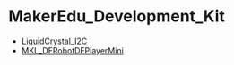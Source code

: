 # MakerEdu_Development_Kit

* [LiquidCrystal_I2C](https://github.com/makerlabvn/LiquidCrystal_I2C)
* [MKL_DFRobotDFPlayerMini](https://github.com/makerlabvn/MKL_DFRobotDFPlayerMini)
